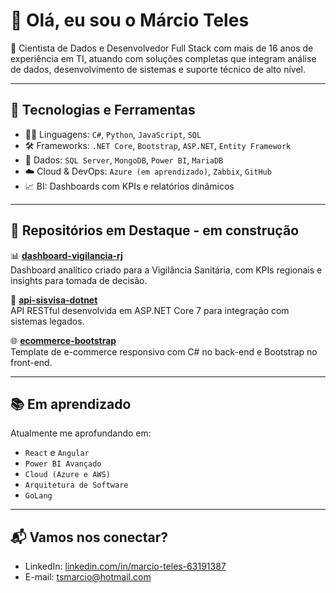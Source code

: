 # 👋 Olá, eu sou o Márcio Teles

🎯 Cientista de Dados e Desenvolvedor Full Stack com mais de 16 anos de experiência em TI, atuando com soluções completas que integram análise de dados, desenvolvimento de sistemas e suporte técnico de alto nível.

---

## 🚀 Tecnologias e Ferramentas

- 👨‍💻 Linguagens: `C#`, `Python`, `JavaScript`, `SQL`
- 🛠️ Frameworks: `.NET Core`, `Bootstrap`, `ASP.NET`, `Entity Framework`
- 🧠 Dados: `SQL Server`, `MongoDB`, `Power BI`, `MariaDB`
- ☁️ Cloud & DevOps: `Azure (em aprendizado)`, `Zabbix`, `GitHub`
- 📈 BI: Dashboards com KPIs e relatórios dinâmicos

---

## 🔧 Repositórios em Destaque - em construção

📊 **[dashboard-vigilancia-rj](https://github.com/seunome/dashboard-vigilancia-rj)**  
Dashboard analítico criado para a Vigilância Sanitária, com KPIs regionais e insights para tomada de decisão.

🧰 **[api-sisvisa-dotnet](https://github.com/seunome/api-sisvisa-dotnet)**  
API RESTful desenvolvida em ASP.NET Core 7 para integração com sistemas legados.

🌐 **[ecommerce-bootstrap](https://github.com/seunome/ecommerce-bootstrap)**  
Template de e-commerce responsivo com C# no back-end e Bootstrap no front-end.

---

## 📚 Em aprendizado

Atualmente me aprofundando em:
- `React` e `Angular`
- `Power BI Avançado`
- `Cloud (Azure e AWS)`
- `Arquitetura de Software`
- `GoLang`

---

## 📬 Vamos nos conectar?

- LinkedIn: [linkedin.com/in/marcio-teles-63191387](https://www.linkedin.com/in/m%C3%A1rcio-teles-63191387)
- E-mail: tsmarcio@hotmail.com
